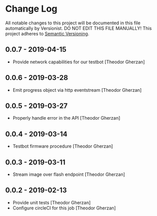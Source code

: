 # Change Log

All notable changes to this project will be documented in this file
automatically by Versionist. DO NOT EDIT THIS FILE MANUALLY!
This project adheres to [Semantic Versioning](http://semver.org/).

## 0.0.7 - 2019-04-15

* Provide network capabilities for our testbot [Theodor Gherzan]

## 0.0.6 - 2019-03-28

* Emit progress object via http eventstream [Theodor Gherzan]

## 0.0.5 - 2019-03-27

* Properly handle error in the API [Theodor Gherzan]

## 0.0.4 - 2019-03-14

* Testbot firmware procedure [Theodor Gherzan]

## 0.0.3 - 2019-03-11

* Stream image over flash endpoint [Theodor Gherzan]

## 0.0.2 - 2019-02-13

* Provide unit tests [Theodor Gherzan]
* Configure circleCI for this job [Theodor Gherzan]
